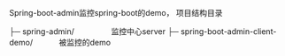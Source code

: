 Spring-boot-admin监控spring-boot的demo，
项目结构目录

├─ spring-admin/                             监控中心server
├─ spring-boot-admin-client-demo/            被监控的demo

